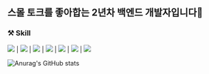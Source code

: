 ## 스몰 토크를 좋아합는 2년차 백엔드 개발자입니다👋
### ⚒ Skill
<img src="https://img.shields.io/badge/java-007396?style=for-the-badge&logo=OpenJDK&logoColor=white"> | <img src="https://img.shields.io/badge/springboot-6DB33F?style=for-the-badge&logo=springboot&logoColor=white"> | <img src="https://img.shields.io/badge/Hibernate-59666C?style=for-the-badge&logo=Hibernate&logoColor=white"> | <img src="https://img.shields.io/badge/MySQL-4479A1?style=for-the-badge&logo=MySQL&logoColor=white"> | <img src="https://img.shields.io/badge/Redis-DC382D?style=for-the-badge&logo=Redis&logoColor=white"> | <img src="https://img.shields.io/badge/docker-%230db7ed.svg?style=for-the-badge&logo=docker&logoColor=white"> | <img src="https://img.shields.io/badge/Amazon%20EC2-FF9900?style=for-the-badge&logo=Amazon%20EC2&logoColor=white">

![Anurag's GitHub stats](https://github-readme-stats.vercel.app/api?username=jonghunbaek&show_icons=true&theme=tokyonight)
<!--
**jonghunbaek/jonghunbaek** is a ✨ _special_ ✨ repository because its `README.md` (this file) appears on your GitHub profile.

